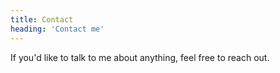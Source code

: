 ```yaml
---
title: Contact
heading: 'Contact me'
---
```


<script setup lang="ts">
import ContactForm from './ContactForm.vue';
</script>

If you'd like to talk to me about anything, feel free to reach out.

<ContactForm />
